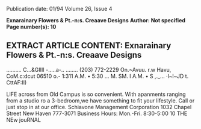 Publication date: 01/94
Volume 26, Issue 4

**Exnarainary Flowers & Pt.-n:s. Creaave Designs**
**Author: Not specified**
**Page number(s): 10**

EXTRACT ARTICLE CONTENT:
Exnarainary 
Flowers & Pt.-n:s. 
Creaave Designs 
-
.......... C...&GIIII 
-.....a-.. ........ 
(203) 772-2229 
On.~Avuu. 
r.w Havu, CoM.c:dcut 06510 
o.- 1:311 A.M. • 5:30 ... M. SM. I A.M. • S ,._... 
·l~l~JD t. CttAF:II)


LIFE 
across from Old Campus 
is so convenient. 
With apanments ranging from a studio 
ro a 3-bedroom,we have something to fit 
your lifestyle. 
Call or just stop in at our office. 
Schiavone Management 
Corporation 
1032 Chapel Street 
New Haven 
777-3071 
Business Hours: 
Mon.-Fri. 8:30-5:00 
10 THE NEw jouRNAL